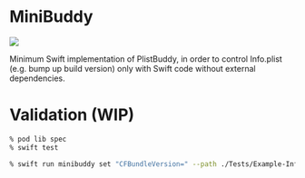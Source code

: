# MiniBuddy

![](https://github.com/otiai10/MiniBuddy/workflows/Swift/badge.svg)

 Minimum Swift implementation of PlistBuddy, in order to control Info.plist (e.g. bump up build version) only with Swift code without external dependencies.

# Validation (WIP)

```sh
% pod lib spec
% swift test
```

```sh
% swift run minibuddy set "CFBundleVersion=" --path ./Tests/Example-Info.plist
```
